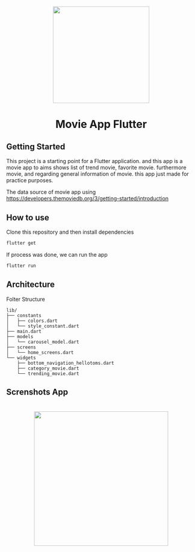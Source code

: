 <h1 align="center">
  <p align="center">
    <img width="256" src="https://res.cloudinary.com/hellotoms/image/upload/v1627791838/my-app/logo/primary-logo_cujzax.png">
  </p>
</h1>

<h1 align="center">Movie App Flutter</h1>

## Getting Started

This project is a starting point for a Flutter application. and this app is a movie app to aims shows list of trend movie, favorite movie. furthermore movie, and regarding general information of movie. this app just made for practice purposes. 

The data source of movie app using https://developers.themoviedb.org/3/getting-started/introduction

## How to use

Clone this repository and then install dependencies
```bash
flutter get
```
If process was done, we can run the app
```bash
flutter run
```

## Architecture
Folter Structure
```
lib/
├── constants
│   ├── colors.dart
│   └── style_constant.dart
├── main.dart
├── models
│   └── carousel_model.dart
├── screens
│   └── home_screens.dart
└── widgets
    ├── bottom_navigation_hellotoms.dart
    ├── category_movie.dart
    └── trending_movie.dart
```

## Screnshots App

<h1 align="center">
  <p align="center">
    <img width="356" src="https://res.cloudinary.com/hellotoms/image/upload/v1627792834/my-app/images/Screen_Shot_2021-08-01_at_11.39.49_bcggfy.png">
  </p>
</h1>